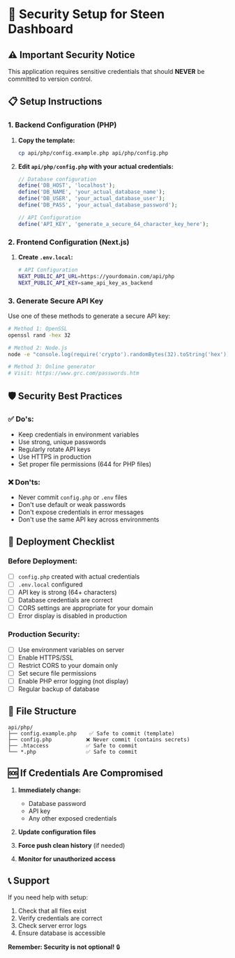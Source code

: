 # 🔐 Security Setup for Steen Dashboard

## ⚠️ Important Security Notice

This application requires sensitive credentials that should **NEVER** be committed to version control.

## 📋 Setup Instructions

### 1. Backend Configuration (PHP)

1. **Copy the template:**
   ```bash
   cp api/php/config.example.php api/php/config.php
   ```

2. **Edit `api/php/config.php` with your actual credentials:**
   ```php
   // Database configuration
   define('DB_HOST', 'localhost');
   define('DB_NAME', 'your_actual_database_name');
   define('DB_USER', 'your_actual_database_user');
   define('DB_PASS', 'your_actual_database_password');
   
   // API Configuration
   define('API_KEY', 'generate_a_secure_64_character_key_here');
   ```

### 2. Frontend Configuration (Next.js)

1. **Create `.env.local`:**
   ```bash
   # API Configuration
   NEXT_PUBLIC_API_URL=https://yourdomain.com/api/php
   NEXT_PUBLIC_API_KEY=same_api_key_as_backend
   ```

### 3. Generate Secure API Key

Use one of these methods to generate a secure API key:

```bash
# Method 1: OpenSSL
openssl rand -hex 32

# Method 2: Node.js
node -e "console.log(require('crypto').randomBytes(32).toString('hex'))"

# Method 3: Online generator
# Visit: https://www.grc.com/passwords.htm
```

## 🛡️ Security Best Practices

### ✅ Do's:
- Keep credentials in environment variables
- Use strong, unique passwords
- Regularly rotate API keys
- Use HTTPS in production
- Set proper file permissions (644 for PHP files)

### ❌ Don'ts:
- Never commit `config.php` or `.env` files
- Don't use default or weak passwords  
- Don't expose credentials in error messages
- Don't use the same API key across environments

## 🚀 Deployment Checklist

### Before Deployment:
- [ ] `config.php` created with actual credentials
- [ ] `.env.local` configured
- [ ] API key is strong (64+ characters)
- [ ] Database credentials are correct
- [ ] CORS settings are appropriate for your domain
- [ ] Error display is disabled in production

### Production Security:
- [ ] Use environment variables on server
- [ ] Enable HTTPS/SSL
- [ ] Restrict CORS to your domain only
- [ ] Set secure file permissions
- [ ] Enable PHP error logging (not display)
- [ ] Regular backup of database

## 📁 File Structure

```
api/php/
├── config.example.php    ✅ Safe to commit (template)
├── config.php           ❌ Never commit (contains secrets)
├── .htaccess            ✅ Safe to commit
└── *.php                ✅ Safe to commit
```

## 🆘 If Credentials Are Compromised

1. **Immediately change:**
   - Database password
   - API key
   - Any other exposed credentials

2. **Update configuration files**
3. **Force push clean history** (if needed)
4. **Monitor for unauthorized access**

## 📞 Support

If you need help with setup:
1. Check that all files exist
2. Verify credentials are correct
3. Check server error logs
4. Ensure database is accessible

**Remember: Security is not optional!** 🔒